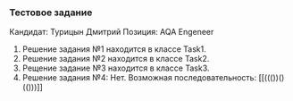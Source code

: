 ### Тестовое задание

Кандидат: Турицын Дмитрий
Позиция: AQA Engeneer

1. Решение задания №1 находится в классе Task1.
2. Решение задания №2 находится в классе Task2.
3. Рещение задание №3 находится в классе Task3.
4. Решение задания №4: Нет. Возможная последовательность: [[((())()(()))]]